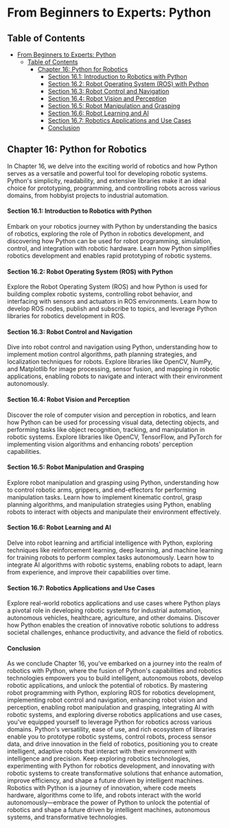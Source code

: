 # From Beginners to Experts: Python

## Table of Contents

- [From Beginners to Experts: Python](#from-beginners-to-experts-python)
  - [Table of Contents](#table-of-contents)
    - [Chapter 16: Python for Robotics](#chapter-16-python-for-robotics)
      - [Section 16.1: Introduction to Robotics with Python](#section-161-introduction-to-robotics-with-python)
      - [Section 16.2: Robot Operating System (ROS) with Python](#section-162-robot-operating-system-ros-with-python)
      - [Section 16.3: Robot Control and Navigation](#section-163-robot-control-and-navigation)
      - [Section 16.4: Robot Vision and Perception](#section-164-robot-vision-and-perception)
      - [Section 16.5: Robot Manipulation and Grasping](#section-165-robot-manipulation-and-grasping)
      - [Section 16.6: Robot Learning and AI](#section-166-robot-learning-and-ai)
      - [Section 16.7: Robotics Applications and Use Cases](#section-167-robotics-applications-and-use-cases)
      - [Conclusion](#conclusion)

## Chapter 16: Python for Robotics

In Chapter 16, we delve into the exciting world of robotics and how Python serves as a versatile and powerful tool for developing robotic systems. Python's simplicity, readability, and extensive libraries make it an ideal choice for prototyping, programming, and controlling robots across various domains, from hobbyist projects to industrial automation.

#### Section 16.1: Introduction to Robotics with Python

Embark on your robotics journey with Python by understanding the basics of robotics, exploring the role of Python in robotics development, and discovering how Python can be used for robot programming, simulation, control, and integration with robotic hardware. Learn how Python simplifies robotics development and enables rapid prototyping of robotic systems.

#### Section 16.2: Robot Operating System (ROS) with Python

Explore the Robot Operating System (ROS) and how Python is used for building complex robotic systems, controlling robot behavior, and interfacing with sensors and actuators in ROS environments. Learn how to develop ROS nodes, publish and subscribe to topics, and leverage Python libraries for robotics development in ROS.

#### Section 16.3: Robot Control and Navigation

Dive into robot control and navigation using Python, understanding how to implement motion control algorithms, path planning strategies, and localization techniques for robots. Explore libraries like OpenCV, NumPy, and Matplotlib for image processing, sensor fusion, and mapping in robotic applications, enabling robots to navigate and interact with their environment autonomously.

#### Section 16.4: Robot Vision and Perception

Discover the role of computer vision and perception in robotics, and learn how Python can be used for processing visual data, detecting objects, and performing tasks like object recognition, tracking, and manipulation in robotic systems. Explore libraries like OpenCV, TensorFlow, and PyTorch for implementing vision algorithms and enhancing robots' perception capabilities.

#### Section 16.5: Robot Manipulation and Grasping

Explore robot manipulation and grasping using Python, understanding how to control robotic arms, grippers, and end-effectors for performing manipulation tasks. Learn how to implement kinematic control, grasp planning algorithms, and manipulation strategies using Python, enabling robots to interact with objects and manipulate their environment effectively.

#### Section 16.6: Robot Learning and AI

Delve into robot learning and artificial intelligence with Python, exploring techniques like reinforcement learning, deep learning, and machine learning for training robots to perform complex tasks autonomously. Learn how to integrate AI algorithms with robotic systems, enabling robots to adapt, learn from experience, and improve their capabilities over time.

#### Section 16.7: Robotics Applications and Use Cases

Explore real-world robotics applications and use cases where Python plays a pivotal role in developing robotic systems for industrial automation, autonomous vehicles, healthcare, agriculture, and other domains. Discover how Python enables the creation of innovative robotic solutions to address societal challenges, enhance productivity, and advance the field of robotics.

#### Conclusion

As we conclude Chapter 16, you've embarked on a journey into the realm of robotics with Python, where the fusion of Python's capabilities and robotics technologies empowers you to build intelligent, autonomous robots, develop robotic applications, and unlock the potential of robotics. By mastering robot programming with Python, exploring ROS for robotics development, implementing robot control and navigation, enhancing robot vision and perception, enabling robot manipulation and grasping, integrating AI with robotic systems, and exploring diverse robotics applications and use cases, you've equipped yourself to leverage Python for robotics across various domains. Python's versatility, ease of use, and rich ecosystem of libraries enable you to prototype robotic systems, control robots, process sensor data, and drive innovation in the field of robotics, positioning you to create intelligent, adaptive robots that interact with their environment with intelligence and precision. Keep exploring robotics technologies, experimenting with Python for robotics development, and innovating with robotic systems to create transformative solutions that enhance automation, improve efficiency, and shape a future driven by intelligent machines. Robotics with Python is a journey of innovation, where code meets hardware, algorithms come to life, and robots interact with the world autonomously—embrace the power of Python to unlock the potential of robotics and shape a future driven by intelligent machines, autonomous systems, and transformative technologies.